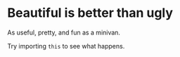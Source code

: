 # Beautiful is better than ugly

As useful, pretty, and fun as a minivan.

Try importing `this` to see what happens.
